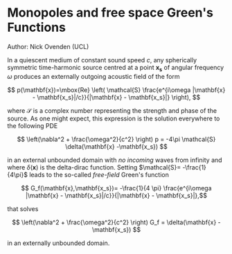 # Monopoles and free space Green's Functions
Author: Nick Ovenden (UCL)  

In a quiescent medium of constant sound speed $c$, any spherically symmetric time-harmonic source centred at a point $\mathbf{x_s}$ of angular frequency $\omega$ produces an externally outgoing 
acoustic field  of the form 

$$ p(\mathbf{x})=\mbox{Re} \left( \mathcal{S} \frac{e^{i\omega |\mathbf{x} - \mathbf{x_s}|/c}}{|\mathbf{x} - \mathbf{x_s}|} \right), $$

where $\mathcal{S}$ is a complex number representing the strength and phase of the source. As one might expect, this expression is the solution everywhere 
to the following PDE 

$$ \left(\nabla^2 + \frac{\omega^2}{c^2} \right) p = -4\pi \mathcal{S} \delta(\mathbf{x} -\mathbf{x_s}) $$

in an external unbounded domain with *no incoming* waves from infinity and where $\delta(\mathbf{x})$ is the delta-dirac function. 
  Setting $\mathcal{S}= -\frac{1}{4\pi}$ leads to the so-called *free-field* Green's 
  function 
  
  $$ G_f(\mathbf{x},\mathbf{x_s})= -\frac{1}{4 \pi} \frac{e^{i\omega |\mathbf{x} - \mathbf{x_s}|/c}}{|\mathbf{x} - \mathbf{x_s}|},$$ 
  
  that solves 
  
  $$ \left(\nabla^2 + \frac{\omega^2}{c^2} \right) G_f = \delta(\mathbf{x} -\mathbf{x_s}) $$
  
  in an externally unbounded domain. 
